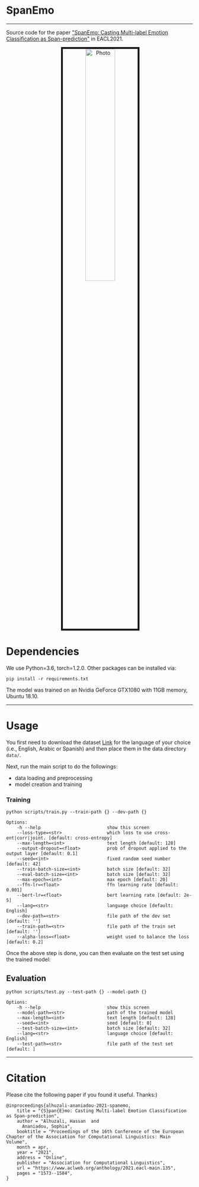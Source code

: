 # SpanEmo
***

Source code for the paper ["SpanEmo: Casting Multi-label Emotion Classification as Span-prediction"](https://www.aclweb.org/anthology/2021.eacl-main.135.pdf) in EACL2021.

<p align="center">
  <img src="https://github.com/hasanhuz/SpanEmo/blob/master/SpanEmo_arch.PNG?raw=true" alt="Photo" border="5" width=40%/> 
</p>


# Dependencies
We use Python=3.6, torch=1.2.0. Other packages can be installed via:
```angular2html
pip install -r requirements.txt
```
The model was trained on an Nvidia GeForce GTX1080 with 11GB memory, Ubuntu 18.10.

***

# Usage

You first need to download the dataset [Link](https://competitions.codalab.org/competitions/17751#learn_the_details-datasets) for the language of your choice  (i.e., English, Arabic or Spanish) and then place them in the data directory `data/`.


Next, run the main script to do the followings:
 * data loading and preprocessing
 * model creation and training

### Training
```
python scripts/train.py --train-path {} --dev-path {}

Options:
    -h --help                         show this screen
    --loss-type=<str>                 which loss to use cross-ent|corr|joint. [default: cross-entropy]
    --max-length=<int>                text length [default: 128]
    --output-dropout=<float>          prob of dropout applied to the output layer [default: 0.1]
    --seed=<int>                      fixed random seed number [default: 42]
    --train-batch-size=<int>          batch size [default: 32]
    --eval-batch-size=<int>           batch size [default: 32]
    --max-epoch=<int>                 max epoch [default: 20]
    --ffn-lr=<float>                  ffn learning rate [default: 0.001]
    --bert-lr=<float>                 bert learning rate [default: 2e-5]
    --lang=<str>                      language choice [default: English]
    --dev-path=<str>                  file path of the dev set [default: '']
    --train-path=<str>                file path of the train set [default: '']
    --alpha-loss=<float>              weight used to balance the loss [default: 0.2]
```



Once the above step is done, you can then evaluate on the test set using the trained model:

## Evaluation
```
python scripts/test.py --test-path {} --model-path {}

Options:
    -h --help                         show this screen
    --model-path=<str>                path of the trained model
    --max-length=<int>                text length [default: 128]
    --seed=<int>                      seed [default: 0]
    --test-batch-size=<int>           batch size [default: 32]
    --lang=<str>                      language choice [default: English]
    --test-path=<str>                 file path of the test set [default: ]
```
***

# Citation
Please cite the following paper if you found it useful. Thanks:)

```
@inproceedings{alhuzali-ananiadou-2021-spanemo,
    title = "{S}pan{E}mo: Casting Multi-label Emotion Classification as Span-prediction",
    author = "Alhuzali, Hassan  and
      Ananiadou, Sophia",
    booktitle = "Proceedings of the 16th Conference of the European Chapter of the Association for Computational Linguistics: Main Volume",
    month = apr,
    year = "2021",
    address = "Online",
    publisher = "Association for Computational Linguistics",
    url = "https://www.aclweb.org/anthology/2021.eacl-main.135",
    pages = "1573--1584",
}
```
